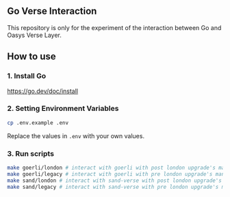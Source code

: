 ## Go Verse Interaction

This repository is only for the experiment of the interaction between Go and Oasys Verse Layer.

## How to use

### 1. Install Go

https://go.dev/doc/install

### 2. Setting Environment Variables

```bash
cp .env.example .env
```

Replace the values in `.env` with your own values.

### 3. Run scripts

```bash
make goerli/london # interact with goerli with post london upgrade's manner
make goerli/legacy # interact with goerli with pre london upgrade's manner
make sand/london # interact with sand-verse with post london upgrade's manner
make sand/legacy # interact with sand-verse with pre london upgrade's manner
```
